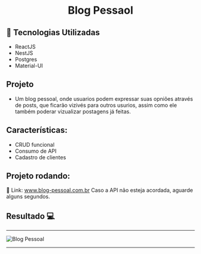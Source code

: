 <h1 align="center">Blog Pessaol</h1>

## 🚀 Tecnologias Utilizadas 
<ul>
    <li>ReactJS</li>
    <li>NestJS</li>
    <li>Postgres</li>  
    <li>Material-UI</li>  
</ul>

## Projeto

- Um blog pessoal, onde usuarios podem expressar suas opniões através de posts, que ficarão vizivés para outros usurios, assim como ele também poderar vizualizar postagens já feitas.

## Características:
<ul>
    <li>CRUD funcional</li>
    <li>Consumo de API</li>
    <li>Cadastro de clientes</li>  
</ul>

 ## Projeto rodando:
 
 🔰 Link: <a href="https://blog-pessoal-react-sigma.vercel.app/">www.blog-pessoal.com.br</a>
    Caso a API não esteja acordada, aguarde alguns segundos.
## Resultado 💻
 <hr>
 <div style="display: flex;">
    <img src="https://i.imgur.com/cquabK4.png" alt="Blog Pessoal">
 </div>

 <hr>

